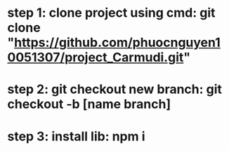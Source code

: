# step 1: clone project using cmd: git clone "https://github.com/phuocnguyen10051307/project_Carmudi.git"
# step 2: git checkout new branch: git checkout -b [name branch]
# step 3: install lib: npm i